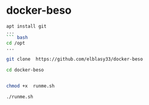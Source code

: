 # docker-beso
``` bash
apt install git
...
``` bash
cd /opt
...

git clone  https://github.com/elblasy33/docker-beso

cd docker-beso


chmod +x  runme.sh

./runme.sh
